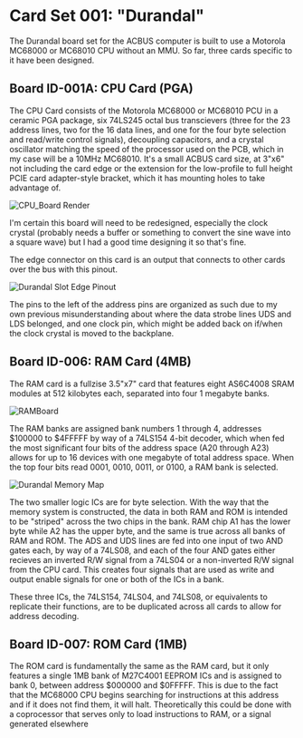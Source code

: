 # Card Set 001: "Durandal"
The Durandal board set for the ACBUS computer is built to use a Motorola MC68000 or MC68010 CPU without an MMU. So far, three cards specific to it have been designed. 

## Board ID-001A: CPU Card (PGA)
The CPU Card consists of the Motorola MC68000 or MC68010 PCU in a ceramic PGA package, six 74LS245 octal bus transcievers (three for the 23 address lines, two for the 16 data lines, and one for the four byte selection and read/write control signals), decoupling capacitors, and a crystal oscillator matching the speed of the processor used on the PCB, which in my case will be a 10MHz MC68010. It's a small ACBUS card size, at 3"x6" not including the card edge or the extension for the low-profile to full height PCIE card adapter-style bracket, which it has mounting holes to take advantage of. 

![CPU_Board Render](https://user-images.githubusercontent.com/37624825/160970447-37cf19dd-803e-4fdc-a983-0dea9f4c9e54.jpg)

I'm certain this board will need to be redesigned, especially the clock crystal (probably needs a buffer or something to convert the sine wave into a square wave) but I had a good time designing it so that's fine. 

The edge connector on this card is an output that connects to other cards over the bus with this pinout. 

![Durandal Slot Edge Pinout](https://user-images.githubusercontent.com/37624825/160972645-5c4df9b5-4509-4c35-bbce-919ab6829a51.png)

The pins to the left of the address pins are organized as such due to my own previous misunderstanding about where the data strobe lines UDS and LDS belonged, and one clock pin, which might be added back on if/when the clock crystal is moved to the backplane.

## Board ID-006: RAM Card (4MB)
The RAM card is a fullzise 3.5"x7" card that features eight AS6C4008 SRAM modules at 512 kilobytes each, separated into four 1 megabyte banks. 

![RAMBoard](https://user-images.githubusercontent.com/37624825/160979927-b37c4cea-455a-4a71-ad91-f5b3a2f5e54a.jpg)

The RAM banks are assigned bank numbers 1 through 4, addresses $100000 to $4FFFFF by way of a 74LS154 4-bit decoder, which when fed the most significant four bits of the address space (A20 through A23) allows for up to 16 devices with one megabyte of total address space. When the top four bits read 0001, 0010, 0011, or 0100, a RAM bank is selected. 

![Durandal Memory Map](https://user-images.githubusercontent.com/37624825/160980065-20550521-89f0-4623-964c-e9652c33f365.png)

The two smaller logic ICs are for byte selection. With the way that the memory system is constructed, the data in both RAM and ROM is intended to be "striped" across the two chips in the bank. RAM chip A1 has the lower byte while A2 has the upper byte, and the same is true across all banks of RAM and ROM. The ADS and UDS lines are fed into one input of two AND gates each, by way of a 74LS08, and each of the four AND gates either recieves an inverted R/W signal from a 74LS04 or a non-inverted R/W signal from the CPU card. This creates four signals that are used as write and output enable signals for one or both of the ICs in a bank. 

These three ICs, the 74LS154, 74LS04, and 74LS08, or equivalents to replicate their functions, are to be duplicated across all cards to allow for address decoding. 

## Board ID-007: ROM Card (1MB)
The ROM card is fundamentally the same as the RAM card, but it only features a single 1MB bank of M27C4001 EEPROM ICs and is assigned to bank 0, between address $000000 and $0FFFFF. This is due to the fact that the MC68000 CPU begins searching for instructions at this address and if it does not find them, it will halt. Theoretically this could be done with a coprocessor that serves only to load instructions to RAM, or a signal generated elsewhere 
